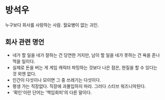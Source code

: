 # 방석우
누구보다 회사를 사랑하는 사람. 월요병이 없는 괴인.

## 회사 관련 명언
- 네가 할 일을 네가 잘하는 건 당연한 거지만, 남이 할 일을 네가 못하는 건 욕을 존나 먹을 일이다.
- 실제로 돈을 버는 게 게임 캐릭터 파밍하는 것보다 나은 점은, 현질을 할 수 있다는 것 외엔 없다.
- 인간이 다섯이나 모이면 그 중 쓰레기는 다섯이다.
- 평생 가는 직장없다. 직장에 과몰입하지 마라. 그러다 스티브 워즈니악된다.
- '확인'이란 단어는 '책임회피'의 다른 말이다.
